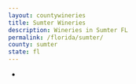 ```yaml
---
layout: countywineries
title: Sumter Wineries
description: Wineries in Sumter FL
permalink: /florida/sumter/
county: sumter
state: fl
---
```

-
